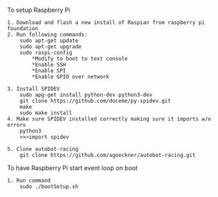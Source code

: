 To setup Raspberry Pi

	1. Download and flash a new install of Raspian from raspberry pi foundation
	2. Run following commands:
		sudo apt-get update
		sudo apt-get upgrade
		sudo raspi-config
			*Modify to boot to text console
			*Enable SSH
			*Enable SPI
			*Enable GPIO over network

	3. Install SPIDEV
		sudo apg-get install python-dev python3-dev
		git clone https://github.com/doceme/py-spidev.git
		make
		sudo make install
	4. Make sure SPIDEV installed correctly making sure it imports w/o errors
		python3
		>>>import spidev

	5. Clone autobot-racing
		git clone https://github.com/agoeckner/autobot-racing.git


To have Raspberry Pi start event loop on boot

	1. Run command
		sudo ./bootSetup.sh
